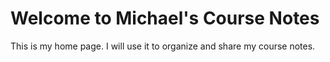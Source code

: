 # Welcome to Michael's Course Notes

This is my home page. I will use it to organize and share my course notes.
